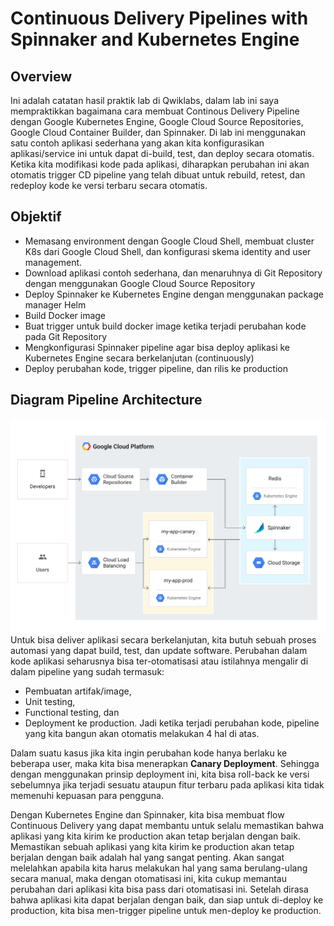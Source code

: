 # Continuous Delivery Pipelines with Spinnaker and Kubernetes Engine

## Overview
Ini adalah catatan hasil praktik lab di Qwiklabs, dalam lab ini saya mempraktikkan bagaimana cara membuat Continous Delivery Pipeline dengan Google Kubernetes Engine, Google Cloud Source Repositories, Google Cloud Container Builder, dan Spinnaker. Di lab ini menggunakan satu contoh aplikasi sederhana yang akan kita konfigurasikan aplikasi/service ini untuk dapat di-build, test, dan deploy secara otomatis. Ketika kita modifikasi kode pada aplikasi, diharapkan perubahan ini akan otomatis trigger CD pipeline yang telah dibuat untuk rebuild, retest, dan redeploy kode ke versi terbaru secara otomatis.

## Objektif
- Memasang environment dengan Google Cloud Shell, membuat cluster K8s dari Google Cloud Shell, dan konfigurasi skema identity and user management.
- Download aplikasi contoh sederhana, dan menaruhnya di Git Repository dengan menggunakan Google Cloud Source Repository
- Deploy Spinnaker ke Kubernetes Engine dengan menggunakan package manager Helm
- Build Docker image
- Buat trigger untuk build docker image ketika terjadi perubahan kode pada Git Repository
- Mengkonfigurasi Spinnaker pipeline agar bisa deploy aplikasi ke Kubernetes Engine secara berkelanjutan (continuously)
- Deploy perubahan kode, trigger pipeline, dan rilis ke production

## Diagram Pipeline Architecture
![Pipeline Architecture](/assets/pipeline-arch.png)
Untuk bisa deliver aplikasi secara berkelanjutan, kita butuh sebuah proses automasi yang dapat build, test, dan update software. Perubahan dalam kode aplikasi seharusnya bisa ter-otomatisasi atau istilahnya mengalir di dalam pipeline yang sudah termasuk: 
- Pembuatan artifak/image, 
- Unit testing, 
- Functional testing, dan 
- Deployment ke production.
Jadi ketika terjadi perubahan kode, pipeline yang kita bangun akan otomatis melakukan 4 hal di atas.<br>

Dalam suatu kasus jika kita ingin perubahan kode hanya berlaku ke beberapa user, maka kita bisa menerapkan **Canary Deployment**. Sehingga dengan menggunakan prinsip deployment ini, kita bisa roll-back ke versi sebelumnya jika terjadi sesuatu ataupun fitur terbaru pada aplikasi kita tidak memenuhi kepuasan para pengguna.
<br>

Dengan Kubernetes Engine dan Spinnaker, kita bisa membuat flow Continuous Delivery yang dapat membantu untuk selalu memastikan bahwa aplikasi yang kita kirim ke production akan tetap berjalan dengan baik. Memastikan sebuah aplikasi yang kita kirim ke production akan tetap berjalan dengan baik adalah hal yang sangat penting. Akan sangat melelahkan apabila kita harus melakukan hal yang sama berulang-ulang secara manual, maka dengan otomatisasi ini, kita cukup memantau perubahan dari aplikasi kita bisa pass dari otomatisasi ini. Setelah dirasa bahwa aplikasi kita dapat berjalan dengan baik, dan siap untuk di-deploy ke production, kita bisa men-trigger pipeline untuk men-deploy ke production.





